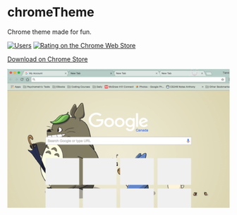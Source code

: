 # chromeTheme
Chrome theme made for fun.

<a href="" target="_blank">![Users](https://img.shields.io/chrome-web-store/users/nbhpeffnfiphiihjoklhegkpdecdoael.svg "Current version on the Chrome Web Store")</a>
<a href="" target="_blank">![Rating on the Chrome Web Store](https://img.shields.io/chrome-web-store/rating/nbhpeffnfiphiihjoklhegkpdecdoael.svg "Rating on the Chrome Web Store")</a>

[Download on Chrome Store](https://chrome.google.com/webstore/detail/amber/nbhpeffnfiphiihjoklhegkpdecdoael?hl=en)

![alt text](https://github.com/chrislitianxin/chromeTheme/blob/master/Screen%20Shot%202017-06-28%20at%2010.53.12%20PM.png)
